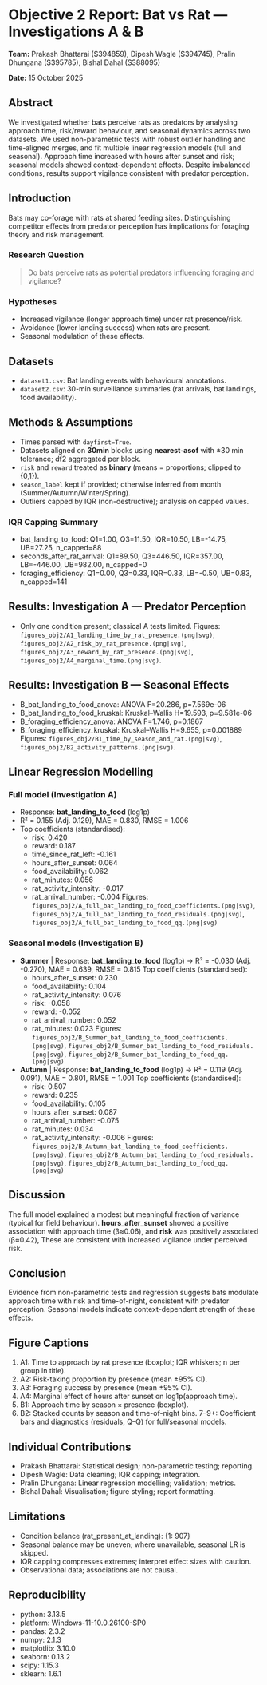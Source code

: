 # Objective 2 Report: Bat vs Rat — Investigations A & B

**Team:** Prakash Bhattarai (S394859), Dipesh Wagle (S394745), Pralin Dhungana (S395785), Bishal Dahal (S388095)

**Date:** 15 October 2025

## Abstract
We investigated whether bats perceive rats as predators by analysing approach time, risk/reward behaviour, and seasonal dynamics across two datasets. We used non-parametric tests with robust outlier handling and time-aligned merges, and fit multiple linear regression models (full and seasonal). Approach time increased with hours after sunset and risk; seasonal models showed context-dependent effects. Despite imbalanced conditions, results support vigilance consistent with predator perception.

## Introduction
Bats may co-forage with rats at shared feeding sites. Distinguishing competitor effects from predator perception has implications for foraging theory and risk management.

### Research Question
> Do bats perceive rats as potential predators influencing foraging and vigilance?

### Hypotheses
- Increased vigilance (longer approach time) under rat presence/risk.
- Avoidance (lower landing success) when rats are present.
- Seasonal modulation of these effects.

## Datasets
- `dataset1.csv`: Bat landing events with behavioural annotations.
- `dataset2.csv`: 30-min surveillance summaries (rat arrivals, bat landings, food availability).

## Methods & Assumptions
- Times parsed with `dayfirst=True`.
- Datasets aligned on **30min** blocks using **nearest-asof** with ±30 min tolerance; df2 aggregated per block.
- `risk` and `reward` treated as **binary** (means = proportions; clipped to {0,1}).
- `season_label` kept if provided; otherwise inferred from month (Summer/Autumn/Winter/Spring).
- Outliers capped by IQR (non-destructive); analysis on capped values.

### IQR Capping Summary
- bat_landing_to_food: Q1=1.00, Q3=11.50, IQR=10.50, LB=-14.75, UB=27.25, n_capped=88
- seconds_after_rat_arrival: Q1=89.50, Q3=446.50, IQR=357.00, LB=-446.00, UB=982.00, n_capped=0
- foraging_efficiency: Q1=0.00, Q3=0.33, IQR=0.33, LB=-0.50, UB=0.83, n_capped=141

## Results: Investigation A — Predator Perception
- Only one condition present; classical A tests limited.
Figures: `figures_obj2/A1_landing_time_by_rat_presence.(png|svg)`, `figures_obj2/A2_risk_by_rat_presence.(png|svg)`, `figures_obj2/A3_reward_by_rat_presence.(png|svg)`, `figures_obj2/A4_marginal_time.(png|svg)`.

## Results: Investigation B — Seasonal Effects
- B_bat_landing_to_food_anova: ANOVA F=20.286, p=7.569e-06
- B_bat_landing_to_food_kruskal: Kruskal–Wallis H=19.593, p=9.581e-06
- B_foraging_efficiency_anova: ANOVA F=1.746, p=0.1867
- B_foraging_efficiency_kruskal: Kruskal–Wallis H=9.655, p=0.001889
Figures: `figures_obj2/B1_time_by_season_and_rat.(png|svg)`, `figures_obj2/B2_activity_patterns.(png|svg)`.

## Linear Regression Modelling
### Full model (Investigation A)
- Response: **bat_landing_to_food** (log1p)
- R² = 0.155 (Adj. 0.129), MAE = 0.830, RMSE = 1.006
- Top coefficients (standardised):
  - risk: 0.420
  - reward: 0.187
  - time_since_rat_left: -0.161
  - hours_after_sunset: 0.064
  - food_availability: 0.062
  - rat_minutes: 0.056
  - rat_activity_intensity: -0.017
  - rat_arrival_number: -0.004
Figures: `figures_obj2/A_full_bat_landing_to_food_coefficients.(png|svg)`, `figures_obj2/A_full_bat_landing_to_food_residuals.(png|svg)`, `figures_obj2/A_full_bat_landing_to_food_qq.(png|svg)`

### Seasonal models (Investigation B)
- **Summer** | Response: **bat_landing_to_food** (log1p) → R² = -0.030 (Adj. -0.270), MAE = 0.639, RMSE = 0.815
  Top coefficients (standardised):
    - hours_after_sunset: 0.230
    - food_availability: 0.104
    - rat_activity_intensity: 0.076
    - risk: -0.058
    - reward: -0.052
    - rat_arrival_number: 0.052
    - rat_minutes: 0.023
  Figures: `figures_obj2/B_Summer_bat_landing_to_food_coefficients.(png|svg)`, `figures_obj2/B_Summer_bat_landing_to_food_residuals.(png|svg)`, `figures_obj2/B_Summer_bat_landing_to_food_qq.(png|svg)`
- **Autumn** | Response: **bat_landing_to_food** (log1p) → R² = 0.119 (Adj. 0.091), MAE = 0.801, RMSE = 1.001
  Top coefficients (standardised):
    - risk: 0.507
    - reward: 0.235
    - food_availability: 0.105
    - hours_after_sunset: 0.087
    - rat_arrival_number: -0.075
    - rat_minutes: 0.034
    - rat_activity_intensity: -0.006
  Figures: `figures_obj2/B_Autumn_bat_landing_to_food_coefficients.(png|svg)`, `figures_obj2/B_Autumn_bat_landing_to_food_residuals.(png|svg)`, `figures_obj2/B_Autumn_bat_landing_to_food_qq.(png|svg)`

## Discussion
The full model explained a modest but meaningful fraction of variance (typical for field behaviour). **hours_after_sunset** showed a positive association with approach time (β≈0.06), and **risk** was positively associated (β≈0.42), These are consistent with increased vigilance under perceived risk.

## Conclusion
Evidence from non-parametric tests and regression suggests bats modulate approach time with risk and time-of-night, consistent with predator perception. Seasonal models indicate context-dependent strength of these effects.

## Figure Captions
1. A1: Time to approach by rat presence (boxplot; IQR whiskers; n per group in title).
2. A2: Risk-taking proportion by presence (mean ±95% CI).
3. A3: Foraging success by presence (mean ±95% CI).
4. A4: Marginal effect of hours after sunset on log1p(approach time).
5. B1: Approach time by season × presence (boxplot).
6. B2: Stacked counts by season and time-of-night bins.
7–9+: Coefficient bars and diagnostics (residuals, Q–Q) for full/seasonal models.

## Individual Contributions
- Prakash Bhattarai: Statistical design; non-parametric testing; reporting.
- Dipesh Wagle: Data cleaning; IQR capping; integration.
- Pralin Dhungana: Linear regression modelling; validation; metrics.
- Bishal Dahal: Visualisation; figure styling; report formatting.

## Limitations
- Condition balance (rat_present_at_landing): {1: 907}
- Seasonal balance may be uneven; where unavailable, seasonal LR is skipped.
- IQR capping compresses extremes; interpret effect sizes with caution.
- Observational data; associations are not causal.

## Reproducibility
- python: 3.13.5
- platform: Windows-11-10.0.26100-SP0
- pandas: 2.3.2
- numpy: 2.1.3
- matplotlib: 3.10.0
- seaborn: 0.13.2
- scipy: 1.15.3
- sklearn: 1.6.1
